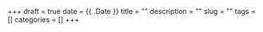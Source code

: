 +++
draft = true
date = {{ .Date }}
title = ""
description = ""
slug = ""
tags = []
categories = []
+++
